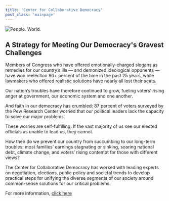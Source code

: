 ```yaml
---
title: 'Center for Collaborative Democracy'
post_class: 'mainpage'
---
```


![People. World.](/files/people-world.jpg)

## A Strategy for Meeting Our Democracy's Gravest Challenges

Members of Congress who have offered emotionally-charged slogans as remedies for our country’s ills — and demonized ideological opponents — have won reelection 90+ percent of the time in the past 25 years, while lawmakers who offered realistic solutions have nearly all lost their seats. 

Our nation’s troubles have therefore continued to grow, fueling voters’ rising anger at government, our economic system and one another. 

And faith in our democracy has crumbled: 87 percent of voters surveyed by the Pew Research Center worried that our political leaders lack the capacity to solve our major problems. 

These worries are self-fulfilling: If the vast majority of us see our elected officials as unable to lead us, they cannot. 

How then do we prevent our country from succumbing to our long-term troubles: most families’ earnings stagnating or sinking, soaring national debt, climate change, and voters’ rising contempt for those with different views? 

The Center for Collaborative Democracy has worked with leading experts on negotiation, elections, public policy and societal trends to develop practical steps for unifying the diverse segments of our society around common-sense solutions for our critical problems.   

For more information, [click here][2]

[2]: http://www.GenuineRepresentation.org/future
